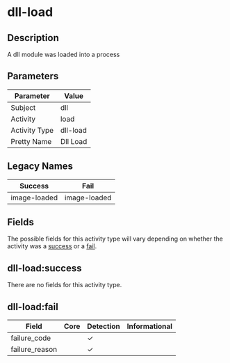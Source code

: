 dll-load
========

Description
-----------
A dll module was loaded into a process

Parameters
----------
| Parameter     | Value    |
| ------------- | -------- |
| Subject       | dll      |
| Activity      | load     |
| Activity Type | dll-load |
| Pretty Name   | Dll Load |

Legacy Names
------------
| Success          | Fail             |
| ---------------- | ---------------- |
| image-loaded<br> | image-loaded<br> |

Fields
------

The possible fields for this activity type will vary depending on whether the activity was a [success](#dll-loadsuccess) or a [fail](#dll-loadfail).


dll-load:success
----------------

There are no fields for this activity type.


dll-load:fail
-------------

| Field          | Core | Detection | Informational |
| -------------- | ---- | --------- | ------------- |
| failure_code   |      | &#10003;  |               |
| failure_reason |      | &#10003;  |               |